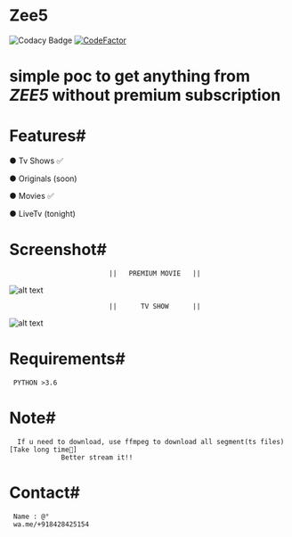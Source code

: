 # Zee5
![Codacy Badge](https://api.codacy.com/project/badge/Grade/fcbc4bb229fc4c4bab285e23552cbe61)
[![CodeFactor](https://www.codefactor.io/repository/github/dedshit/zee5/badge)](https://www.codefactor.io/repository/github/dedshit/zee5)
# simple poc to get anything from *ZEE5* without premium subscription

# Features#

  ● Tv Shows ✅
  
  ● Originals (soon)
  
  ● Movies ✅ 
  
  ● LiveTv (tonight)
  
# Screenshot# 
                             ||   PREMIUM MOVIE   ||
                             
  ![alt text](https://raw.githubusercontent.com/dedshit/Zee5/master/zee5.jpg)
  
                             ||      TV SHOW      ||      
                             
  ![alt text](https://raw.githubusercontent.com/dedshit/Zee5/master/zee5shows.jpg)
  
# Requirements#

     PYTHON >3.6   
     
# Note#

      If u need to download, use ffmpeg to download all segment(ts files) [Take long time😬]
                 Better stream it!!
# Contact#

     Name : @°
     wa.me/+918428425154
